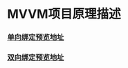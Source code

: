 # MVVM项目原理描述
### [单向绑定预览地址](https://xiaoweimei.github.io/MVVM/MVVM_onewaybind.html)
### [双向绑定预览地址](https://xiaoweimei.github.io/MVVM/MVVM_twowaybind.html)
